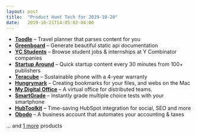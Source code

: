 ```yaml
---
layout: post
title:  "Product Hunt Tech for 2019-10-20"
date:   2019-10-21T14:05:02-04:00
---
```


* **[Toodle](https://www.producthunt.com/posts/toodle?utm_campaign=producthunt-api&utm_medium=api&utm_source=Application%3A+Daily+Digest+RSS+%28ID%3A+3202%29)** – Travel planner that parses content for you
* **[Greenboard](https://www.producthunt.com/posts/greenboard?utm_campaign=producthunt-api&utm_medium=api&utm_source=Application%3A+Daily+Digest+RSS+%28ID%3A+3202%29)** – Generate beautiful static api documentation 
* **[YC Students](https://www.producthunt.com/posts/yc-students?utm_campaign=producthunt-api&utm_medium=api&utm_source=Application%3A+Daily+Digest+RSS+%28ID%3A+3202%29)** – Browse student jobs & internships at Y Combinator companies
* **[Startup Around](https://www.producthunt.com/posts/startup-around?utm_campaign=producthunt-api&utm_medium=api&utm_source=Application%3A+Daily+Digest+RSS+%28ID%3A+3202%29)** – Quick startup content every 30 minutes from 100+ publishers
* **[Teracube](https://www.producthunt.com/posts/teracube?utm_campaign=producthunt-api&utm_medium=api&utm_source=Application%3A+Daily+Digest+RSS+%28ID%3A+3202%29)** – Sustainable phone with a 4-year warranty
* **[Hungrymark](https://www.producthunt.com/posts/hungrymark?utm_campaign=producthunt-api&utm_medium=api&utm_source=Application%3A+Daily+Digest+RSS+%28ID%3A+3202%29)** – Creating bookmarks for your files, and webs on the Mac
* **[My Digital Office](https://www.producthunt.com/posts/my-digital-office?utm_campaign=producthunt-api&utm_medium=api&utm_source=Application%3A+Daily+Digest+RSS+%28ID%3A+3202%29)** – A virtual office for distributed teams.
* **[SmartGrade](https://www.producthunt.com/posts/smartgrade?utm_campaign=producthunt-api&utm_medium=api&utm_source=Application%3A+Daily+Digest+RSS+%28ID%3A+3202%29)** – Instantly grade multiple choice tests with your smartphone
* **[HubToolkit](https://www.producthunt.com/posts/hubtoolkit?utm_campaign=producthunt-api&utm_medium=api&utm_source=Application%3A+Daily+Digest+RSS+%28ID%3A+3202%29)** – Time-saving HubSpot integration for social, SEO and more
* **[Obodo](https://www.producthunt.com/posts/obodo?utm_campaign=producthunt-api&utm_medium=api&utm_source=Application%3A+Daily+Digest+RSS+%28ID%3A+3202%29)** – A business account that automates your accounting & taxes

… and [1 more](https://www.producthunt.com/tech) products